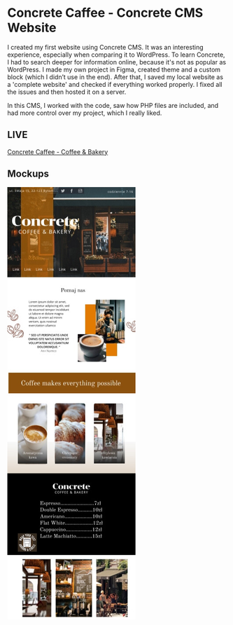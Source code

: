 # Concrete Caffee - Concrete CMS Website

I created my first website using Concrete CMS. It was an interesting experience, especially when comparing it to WordPress. To learn Concrete, I had to search deeper for information online, because it's not as popular as WordPress. I made my own project in Figma, created theme and a custom block (which I didn’t use in the end). After that, I saved my local website as a 'complete website' and checked if everything worked properly. I fixed all the issues and then hosted it on a server.

In this CMS, I worked with the code, saw how PHP files are included, and had more control over my project, which I really liked.

## LIVE

[Concrete Caffee - Coffee & Bakery](https://)

## Mockups

![Header](img/mockup.png)
![About Us](img/mockup2.png)
